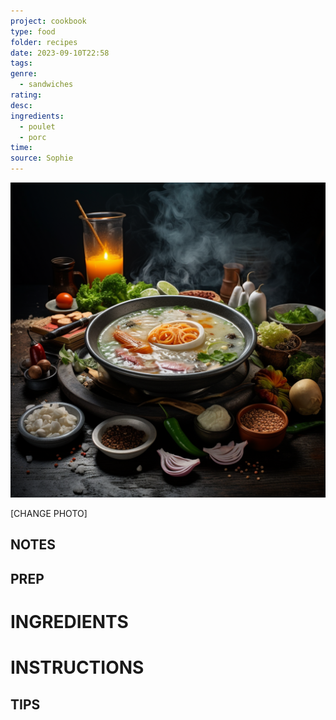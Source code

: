 ```yaml
---
project: cookbook
type: food
folder: recipes
date: 2023-09-10T22:58
tags: 
genre:
  - sandwiches
rating: 
desc: 
ingredients:
  - poulet
  - porc
time: 
source: Sophie
---
```


![IMAGE](_default.png)


[CHANGE PHOTO]


## NOTES




## PREP


# INGREDIENTS


# INSTRUCTIONS


## TIPS



